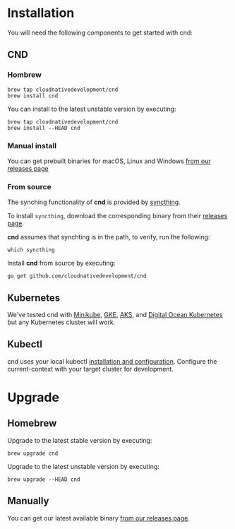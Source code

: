# Installation

You will need the following components to get started with cnd:

## CND

### Hombrew

```console
brew tap cloudnativedevelopment/cnd
brew install cnd
```

You can install to the latest unstable version by executing:
```console
brew tap cloudnativedevelopment/cnd
brew install --HEAD cnd
```

### Manual install

You can get prebuilt binaries for macOS, Linux and Windows [from our releases page](https://github.com/cloudnativedevelopment/cnd/releases/latest)


### From source

The synching functionality of **cnd** is provided by [syncthing](https://docs.syncthing.net).

To install `syncthing`, download the corresponding binary from their [releases page](https://github.com/syncthing/syncthing/releases).

**cnd** assumes that synchting is in the path, to verify, run the following:
```console
which syncthing
```

Install **cnd** from source by executing:

```console
go get github.com/cloudnativedevelopment/cnd
```

## Kubernetes
We've tested cnd with [Minikube](https://kubernetes.io/docs/tasks/tools/install-minikube/), [GKE](https://cloud.google.com/kubernetes-engine/), [AKS](https://azure.microsoft.com/en-us/services/kubernetes-service/), and [Digital Ocean Kubernetes](https://www.digitalocean.com/products/kubernetes/) but any Kubernetes cluster will work. 


## Kubectl
cnd uses your local kubectl [installation and configuration](https://kubernetes.io/docs/tasks/tools/install-kubectl). Configure the current-context with your target cluster for development.

# Upgrade

## Homebrew
Upgrade to the latest stable version by executing:
```console
brew upgrade cnd
```

Upgrade to the latest unstable version by executing:
```console
brew upgrade --HEAD cnd
```

## Manually 
You can get our latest available binary [from our releases page](https://github.com/cloudnativedevelopment/cnd/releases/latest). 
